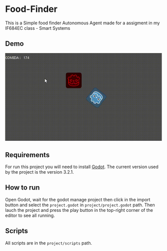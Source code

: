 # Food-Finder

This is a Simple food finder Autonomous Agent made for a assigment in my IF684EC class - Smart Systems

## Demo

![Demo](project/asserts/imgs/food-finder-gif.gif)

## Requirements

For run this project you will need to install [Godot](https://godotengine.org/download). The current version used by the project is the version 3.2.1.


## How to run

Open Godot, wait for the godot manage project then click in the import button and select the `project.godot` in `project/project.godot` path. Then lauch the project and press the play button in the top-right corner of the editor to see all running.

## Scripts

All scripts are in the `project/scripts` path. 